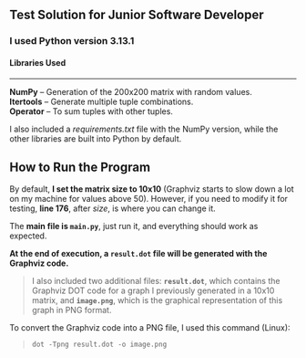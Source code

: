 ## Test Solution for Junior Software Developer  

### I used Python version 3.13.1  

#### Libraries Used  
---  
**NumPy** – Generation of the 200x200 matrix with random values.  
**Itertools** – Generate multiple tuple combinations.  
**Operator** – To sum tuples with other tuples.  

I also included a *requirements.txt* file with the NumPy version, while the other libraries are built into Python by default.  

## How to Run the Program  
By default, **I set the matrix size to 10x10** (Graphviz starts to slow down a lot on my machine for values above 50). However, if you need to modify it for testing, **line 176**, after *size*, is where you can change it.  

The **main file is `main.py`**, just run it, and everything should work as expected.  

**At the end of execution, a `result.dot` file will be generated with the Graphviz code.**  

> I also included two additional files: **`result.dot`**, which contains the Graphviz DOT code for a graph I previously generated in a 10x10 matrix, and **`image.png`**, which is the graphical representation of this graph in PNG format.  

To convert the Graphviz code into a PNG file, I used this command (Linux):  
> `dot -Tpng result.dot -o image.png`